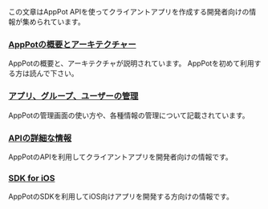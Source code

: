 この文章はAppPot APIを使ってクライアントアプリを作成する開発者向けの情報が集められています。


### [AppPotの概要とアーキテクチャー](./arch.md)

AppPotの概要と、アーキテクチャが説明されています。
AppPotを初めて利用する方は読んで下さい。

### [アプリ、グループ、ユーザーの管理](./admin.md)

AppPotの管理画面の使い方や、各種情報の管理について記載されています。


### [APIの詳細な情報](./API_detail.md)

AppPotのAPIを利用してクライアントアプリを開発者向けの情報です。


### [SDK for iOS](./iOS_SDK.md)
AppPotのSDKを利用してiOS向けアプリを開発する方向けの情報です。




